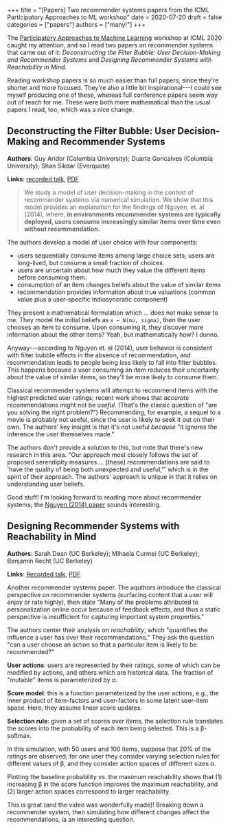 +++
title = "[Papers] Two recommender systems papers from the ICML Participatory Approaches to ML workshop"
date = 2020-07-20
draft = false
categories = ["papers"]
authors = ["many!"]
+++


The [Participatory Approaches to Machine Learning](https://participatoryml.github.io/) workshop at ICML 2020 caught my attention, and so I read two papers on recommender systems that came out of it: *Deconstructing the Filter Bubble: User Decision-Making and Recommender Systems* and *Designing Recommender Systems with Reachability in Mind*.

<!--more-->

Reading workshop papers is so much easier than full papers, since they're shorter and more focused. They're also a little bit inspirational---I could see myself producing one of these, whereas full conference papers seem way out of reach for me. These were both more mathematical than the usual papers I read, too, which was a nice change.


## Deconstructing the Filter Bubble: User Decision-Making and Recommender Systems
**Authors**: Guy Aridor (Columbia University); Duarte Goncalves (Columbia University); Shan Sikdar (Everquote)

**Links**: [recorded talk](https://www.youtube.com/watch?v=B34xEQtCbL8), [PDF](https://participatoryml.github.io/papers/2020/31.pdf)

> We study a model of user decision-making in the context of recommender systems via numerical simulation. We show that this model provides an explanation for the findings of Nguyen, et. al (2014), where, **in environments recommender systems are typically deployed, users consume increasingly similar items over time even without recommendation.**

The authors develop a model of user choice with four components:
 * users sequentially consume items among large choice sets; users are long-lived, but consume a small fraction of choices.
 * users are uncertain about how much they value the different items before consuming them.
 * consumption of an item changes beliefs about the value of similar items
 * recommendation provides information about true valuations (common value plus a user-specific indiosyncratic component)

They present a mathematical formulation which ... does not make sense to me. They model the initial beliefs as `x ~ N(mu, sigma)`, then the user chooses an item to consume. Upon consuming it, they discover more information about the other items? Yeah, but mathematically how? I dunno.

Anyway---according to Nguyen et. al (2014), user behavior is consistent with filter bubble effects in the absence of recommendation, and recommendation leads to people being *less* likely to fall into filter bubbles. This happens because a user consuming an item reduces their uncertainty about the value of similar items, so they'll be more likely to consume them. 

Classical recommender systems will attempt to recommend items with the highest predicted user ratings; recent work shows that *accurate* recommendations might not be *useful*. (That's the classic question of "are you solving the right problem?")  Recommending, for example, a sequel to a movie is probably not useful, since the user is likely to seek it out on their own. The authors' key insight is that it's not useful *because* "it ignores the inference the user themselves made."

The authors don't provide a solution to this, but note that there's new research in this area. "Our approach most closely follows the set of proposed serendipity measures ... [these] recommendations are said to 'have the quality of being both unexpected and useful,'" which is in the spirit of their approach. The authors' approach is unique in that it relies on understanding user beliefs.

Good stuff! I'm looking forward to reading more about recommender systems; the [Nguyen (2014) paper](https://experts.umn.edu/en/publications/exploring-the-filter-bubble-the-effect-of-using-recommender-syste) sounds interesting.


## Designing Recommender Systems with Reachability in Mind
**Authors**: Sarah Dean (UC Berkeley); Mihaela Curmei (UC Berkeley); Benjamin Recht (UC Berkeley)

**Links**: [Recorded talk](https://www.youtube.com/watch?v=HvtzvRW5fT8), [PDF](https://people.eecs.berkeley.edu/~sarahdean/stochastic_reachability.pdf)

Another recommender systems paper. The aquthors introduce the classical perspective on recommender systems (surfacing content that a user will enjoy or rate highly), then state "Many of the problems attributed to personalization online occur because of feedback effects, and thus a static perspective is insufficient for capturing important system properties."

The authors center their analysis on *reachability*, which "quantifies the influence a user has over their recommendations." They ask the question "can a user choose an action so that a particular item is likely to be recommended?"

**User actions**: users are represented by their ratings, some of which can be modified by actions, and others which are historical data. The fraction of "mutable" items is parameterized by α.

**Score model**: this is a function parameterized by the user actions, e.g., the inner product of item-factors and user-factors in some latent user-item space. Here, they assume linear score updates.

**Selection rule**: given a set of scores over items, the selection rule translates the scores into the probability of each item being selected. This is a β-softmax.

In this simulation, with 50 users and 100 items, suppose that 20% of the ratings are observed; for one user they consider varying selection rules for different values of β, and they consider action spaces of different sizes α.

Plotting the baseline probability vs. the maximum reachability shows that (1) increasing β in the score function improves the maximum reachability, and (2) larger action spaces correspond to larger reachability.

This is great (and the video was wonderfully made)! Breaking down a recommender system, then simulating how different changes affect the recommendations, ia an interesting question.

